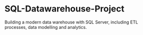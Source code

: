 # SQL-Datawarehouse-Project
Building a modern data warehouse with SQL Server, including ETL processes, data modelling and analytics. 
